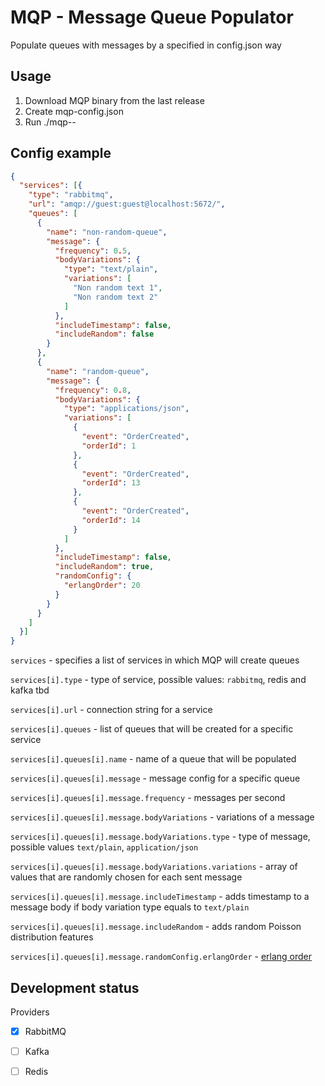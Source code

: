 # MQP - Message Queue Populator

Populate queues with messages by a specified in
config.json way

## Usage
1. Download MQP binary from the last release
2. Create mqp-config.json
3. Run ./mqp-*-*

## Config example

```json
{
  "services": [{
    "type": "rabbitmq",
    "url": "amqp://guest:guest@localhost:5672/",
    "queues": [
      {
        "name": "non-random-queue",
        "message": {
          "frequency": 0.5,
          "bodyVariations": {
            "type": "text/plain",
            "variations": [
              "Non random text 1",
              "Non random text 2"
            ]
          },
          "includeTimestamp": false,
          "includeRandom": false
        }
      },
      {
        "name": "random-queue",
        "message": {
          "frequency": 0.8,
          "bodyVariations": {
            "type": "applications/json",
            "variations": [
              {
                "event": "OrderCreated",
                "orderId": 1
              },
              {
                "event": "OrderCreated",
                "orderId": 13
              },
              {
                "event": "OrderCreated",
                "orderId": 14
              }
            ]
          },
          "includeTimestamp": false,
          "includeRandom": true,
          "randomConfig": {
            "erlangOrder": 20
          }
        }
      }
    ]
  }]
}
```
`services` - specifies a list of services in which MQP will 
create queues

`services[i].type` - type of service, possible values: `rabbitmq`, redis and kafka tbd

`services[i].url` - connection string for a service

`services[i].queues` - list of queues that will be created for a 
specific service

`services[i].queues[i].name` - name of a queue that will be populated

`services[i].queues[i].message` - message config for a specific queue

`services[i].queues[i].message.frequency` - messages per second

`services[i].queues[i].message.bodyVariations` - variations of a message

`services[i].queues[i].message.bodyVariations.type` - type of message, possible values `text/plain`, `application/json`

`services[i].queues[i].message.bodyVariations.variations` - array of values that are randomly chosen for each sent message

`services[i].queues[i].message.includeTimestamp` - adds timestamp to a message body if body variation type equals to `text/plain`

`services[i].queues[i].message.includeRandom` - adds random Poisson distribution features

`services[i].queues[i].message.randomConfig.erlangOrder` - [erlang order](https://en.wikipedia.org/wiki/Erlang_distribution)

## Development status

Providers
- [X] RabbitMQ
- [ ] Kafka
- [ ] Redis

